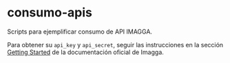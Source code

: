# consumo-apis
Scripts para ejemplificar consumo de API IMAGGA.

Para obtener su `api_key` y `api_secret`, seguir las instrucciones en la sección [Getting Started]([https://duckduckgo.com](https://docs.imagga.com/#getting-started)https://docs.imagga.com/#getting-started) de la documentación oficial de Imagga.
